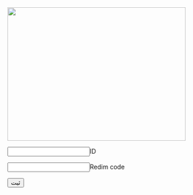 



<img id="kelidestan" src=" https://media.pocketgamer.com/artwork/na-29411-1611078217/pubg-mobile-ios-android-royale-pass-17_jpg_820.webp" width="400" height="300">


<input>ID

<input>Redim code



<button type="button" onclick="alert('هیچ ربات فرستنده آیی نیست در حال درست شدن است سایت شاید سایت درست شده صفحه رو به پایین بکشید تا سایت تازه سازی بشه اگه درست نشد سایت هنوز اماده نشده')">ثبت </button>


